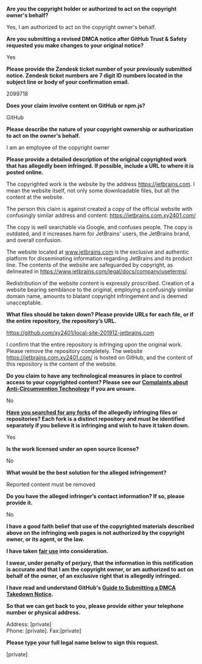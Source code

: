 **Are you the copyright holder or authorized to act on the copyright owner's behalf?**

Yes, I am authorized to act on the copyright owner's behalf.

**Are you submitting a revised DMCA notice after GitHub Trust & Safety requested you make changes to your original notice?**

Yes

**Please provide the Zendesk ticket number of your previously submitted notice. Zendesk ticket numbers are 7 digit ID numbers located in the subject line or body of your confirmation email.**

2099718

**Does your claim involve content on GitHub or npm.js?**

GitHub

**Please describe the nature of your copyright ownership or authorization to act on the owner's behalf.**

I am an employee of the copyright owner

**Please provide a detailed description of the original copyrighted work that has allegedly been infringed. If possible, include a URL to where it is posted online.**

The copyrighted work is the website by the address https://jetbrains.com. I mean the website itself, not only some downloadable files, but all the content at the website.

The person this claim is against created a copy of the official website with confusingly similar address and content: https://jetbrains.com.xy2401.com/

The copy is well searchable via Google, and confuses people. The copy is outdated, and it increases harm for JetBrains' users, the JetBrains brand, and overall confusion.

The website located at www.jetbrains.com is the exclusive and authentic platform for disseminating information regarding JetBrains and its product line. The contents of the website are safeguarded by copyright, as delineated in https://www.jetbrains.com/legal/docs/company/useterms/.

Redistribution of the website content is expressly proscribed. Creation of a website bearing semblance to the original, employing a confusingly similar domain name, amounts to blatant copyright infringement and is deemed unacceptable.

**What files should be taken down? Please provide URLs for each file, or if the entire repository, the repository’s URL.**

https://github.com/xy2401/local-site-201912-jetbrains.com

I confirm that the entire repository is infringing upon the original work. Please remove the repository completely. The website https://jetbrains.com.xy2401.com/ is hosted on GitHub, and the content of this repository is the content of the website.

**Do you claim to have any technological measures in place to control access to your copyrighted content? Please see our <a href="https://docs.github.com/articles/guide-to-submitting-a-dmca-takedown-notice#complaints-about-anti-circumvention-technology">Complaints about Anti-Circumvention Technology</a> if you are unsure.**

No

**<a href="https://docs.github.com/articles/dmca-takedown-policy#b-what-about-forks-or-whats-a-fork">Have you searched for any forks</a> of the allegedly infringing files or repositories? Each fork is a distinct repository and must be identified separately if you believe it is infringing and wish to have it taken down.**

Yes

**Is the work licensed under an open source license?**

No

**What would be the best solution for the alleged infringement?**

Reported content must be removed

**Do you have the alleged infringer’s contact information? If so, please provide it.**

No

**I have a good faith belief that use of the copyrighted materials described above on the infringing web pages is not authorized by the copyright owner, or its agent, or the law.**

**I have taken <a href="https://www.lumendatabase.org/topics/22">fair use</a> into consideration.**

**I swear, under penalty of perjury, that the information in this notification is accurate and that I am the copyright owner, or am authorized to act on behalf of the owner, of an exclusive right that is allegedly infringed.**

**I have read and understand GitHub's <a href="https://docs.github.com/articles/guide-to-submitting-a-dmca-takedown-notice/">Guide to Submitting a DMCA Takedown Notice</a>.**

**So that we can get back to you, please provide either your telephone number or physical address.**

Address: [private]  
Phone: [private]. Fax:[private]

**Please type your full legal name below to sign this request.**

[private]
